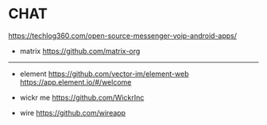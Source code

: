 # CHAT

https://techlog360.com/open-source-messenger-voip-android-apps/

- matrix
    https://github.com/matrix-org


--------------------------------

- element 
    https://github.com/vector-im/element-web
    https://app.element.io/#/welcome

- wickr me
    https://github.com/WickrInc

- wire
    https://github.com/wireapp
